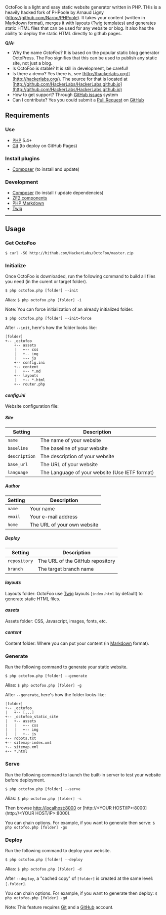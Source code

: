 OctoFoo is a light and easy static website generator written in PHP. THis is a heavily hacked fork of PHPoole by Arnaud Ligny (https://github.com/Narno/PHPoole).
It takes your content (written in [Markdown](http://daringfireball.net/projects/markdown/) format), merges it with layouts ([Twig](http://twig.sensiolabs.org/) templates) and generates static HTML files that can be used for any website or blog. It also has the ability to deploy the static HTML directly to github pages.

**Q/A:**

* Why the name _OctoFoo_? It is based on the popular static blog generator OctoPress. The Foo signifies that this can be used to publish any static site, not just a blog.
* Is OctoFoo is stable? It is still in development, be careful!
* Is there a demo? Yes there is, see [http://hackerlabs.org/](http://hackerlabs.org/). The source for that is located at [http://github.com/HackerLabs/HackerLabs.github.io](http://github.com/HackerLabs/HackerLabs.github.io)
* How to get support? Through [GitHub issues](https://github.com/HackerLabs/OctoFoo/issues) system
* Can I contribute? Yes you could submit a [Pull Request](https://help.github.com/articles/using-pull-requests) on [GitHub](https://github.com/HackerLabs/OctoFoo)

Requirements
------------

### Use

* [PHP](https://github.com/php) 5.4+
* [Git](http://git-scm.com) (to deploy on GitHub Pages)

### Install plugins

* [Composer](http://getcomposer.org) (to install and update)

### Development

* [Composer](http://getcomposer.org) (to install / update dependencies)
 * [ZF2 components](https://github.com/zendframework)
 * [PHP Markdown](https://github.com/michelf/php-markdown)
 * [Twig](https://github.com/fabpot/Twig)


----

Usage
-----

### Get OctoFoo

    $ curl -SO http://hithub.com/HackerLabs/OctoFoo/master.zip

### Initialize

Once OctoFoo is downloaded, run the following command to build all files you need (in the curent or target folder).

    $ php octofoo.php [folder] --init

Alias: ```$ php octofoo.php [folder] -i```

Note: You can force initialization of an already initialized folder.

    $ php octofoo.php [folder] --init=force

After ```--init```, here's how the folder looks like:

    [folder]
    +-- _octofoo
        +-- assets
        |   +-- css
        |   +-- img
        |   +-- js
        +-- config.ini
        +-- content
        |   +-- *.md
        +-- layouts
        |   +-- *.html
        +-- router.php

#### _config.ini_

Website configuration file:

##### Site
| Setting           | Description                                    |
| ----------------- | ---------------------------------------------- |
| ```name```        | The name of your website                       |
| ```baseline```    | The baseline of your website                   |
| ```description``` | The description of your website                |
| ```base_url```    | The URL of your website                        |
| ```language```    | The Language of your website (Use IETF format) |

##### Author
| Setting           | Description                                    |
| ----------------- | ---------------------------------------------- |
| ```name```        | Your name                                      |
| ```email```       | Your e-mail address                            |
| ```home```        | The URL of your own website                    |

##### Deploy
| Setting           | Description                                    |
| ----------------- | ---------------------------------------------- |
| ```repository```  | The URL of the GitHub repository               |
| ```branch```      | The target branch name                         |

#### _layouts_

Layouts folder: OctoFoo use [Twig](http://twig.sensiolabs.org) layouts (```index.html``` by default) to generate static HTML files.

#### _assets_

Assets folder: CSS, Javascript, images, fonts, etc.

#### _content_

Content folder: Where you can put your content (in [Markdown](http://daringfireball.net/projects/markdown/) format).

### Generate

Run the following command to generate your static website.

    $ php octofoo.php [folder] --generate

Alias: ```$ php octofoo.php [folder] -g```

After ```--generate```, here's how the folder looks like:

    [folder]
    +-- _octofoo
    |   +-- [...]
    +-- _octofoo_static_site
    |   +-- assets
    |   |   +-- css
    |   |   +-- img
    |   |   +-- js
    +-- robots.txt
    +-- sitemap-index.xml
    +-- sitemap.xml
    +-- *.html


### Serve

Run the following command to launch the built-in server to test your website before deployment.

    $ php octofoo.php [folder] --serve

Alias: ```$ php octofoo.php [folder] -s```

Then browse [http://localhost:8000](http://localhost:8000) or [http://<YOUR HOST/IP>:8000](http://<YOUR HOST/IP>:8000).

You can chain options. For example, if you want to generate then serve:
```$ php octofoo.php [folder] -gs```


### Deploy

Run the following command to deploy your website.

    $ php octofoo.php [folder] --deploy

Alias: ```$ php octofoo.php [folder] -d```

After ```--deploy```, a "cached copy" of ```[folder]``` is created at the same level: ```[.folder]```.

You can chain options. For example, if you want to generate then deploy:
```$ php octofoo.php [folder] -gd```

Note: This feature requires [Git](http://git-scm.com) and a [GitHub](https://github.com) account.
